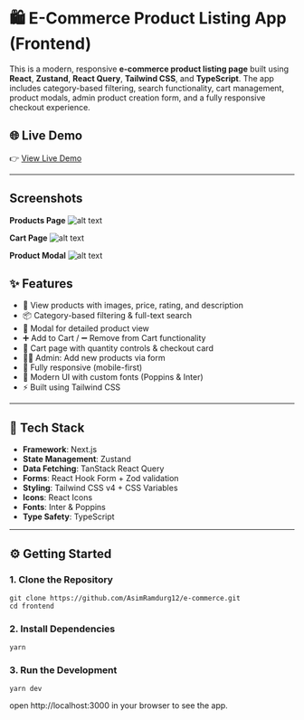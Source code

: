 # 🛍️ E-Commerce Product Listing App (Frontend)

This is a modern, responsive **e-commerce product listing page** built using **React**, **Zustand**, **React Query**, **Tailwind CSS**, and **TypeScript**. The app includes category-based filtering, search functionality, cart management, product modals, admin product creation form, and a fully responsive checkout experience.

## 🌐 Live Demo

👉 [View Live Demo](https://e-commerce-ochre-alpha.vercel.app)

---

## Screenshots

**Products Page**
![alt text](image.png)

**Cart Page**
![alt text](image-1.png)

**Product Modal**
![alt text](image-2.png)

## ✨ Features

- 🛒 View products with images, price, rating, and description
- 📦 Category-based filtering & full-text search
- 🧩 Modal for detailed product view
- ➕ Add to Cart / ➖ Remove from Cart functionality
- 🧾 Cart page with quantity controls & checkout card
- 🧑‍💻 Admin: Add new products via form
- 📱 Fully responsive (mobile-first)
- 🎨 Modern UI with custom fonts (Poppins & Inter)
- ⚡ Built using Tailwind CSS

---

## 🧰 Tech Stack

- **Framework**: Next.js
- **State Management**: Zustand
- **Data Fetching**: TanStack React Query
- **Forms**: React Hook Form + Zod validation
- **Styling**: Tailwind CSS v4 + CSS Variables
- **Icons**: React Icons
- **Fonts**: Inter & Poppins
- **Type Safety**: TypeScript

---

## ⚙️ Getting Started

### 1. Clone the Repository

```
git clone https://github.com/AsimRamdurg12/e-commerce.git
cd frontend
```

### 2. Install Dependencies

```
yarn
```

### 3. Run the Development

```
yarn dev
```

open http://localhost:3000 in your browser to see the app.
